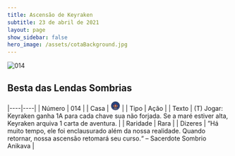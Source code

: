 ```yaml
---
title: Ascensão de Keyraken
subtitle: 23 de abril de 2021
layout: page
show_sidebar: false
hero_image: /assets/cotaBackground.jpg
---
```


![014](https://cards-keyforge.s3.eu-north-1.amazonaws.com/media/pt/rotk/014.png)

## Besta das Lendas Sombrias

|----|----|
| Número | 014 |
| Casa | ![Keyraken](https://raw.githubusercontent.com/cardsofkeyforge/cardsofkeyforge.github.io/master/rotk/keyraken.png "Keyraken") |
| Tipo | Ação |
| Texto | (T) Jogar: Keyraken ganha 1A para cada chave sua não forjada. Se a maré estiver alta, Keyraken arquiva 1 carta de aventura. |
| Raridade | Rara |
| Dizeres | ”Há muito tempo, ele foi enclausurado além da nossa realidade. Quando retornar, nossa ascensão retomará seu curso.“ – Sacerdote Sombrio Anikava |
